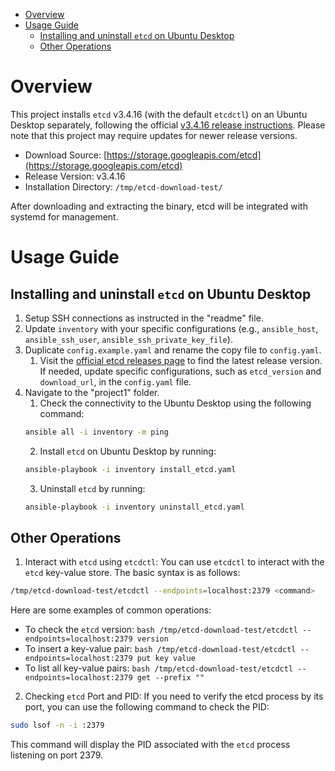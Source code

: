 - [Overview](#overview)
- [Usage Guide](#usage-guide)
  - [Installing and uninstall `etcd` on Ubuntu Desktop](#installing-and-uninstall-etcd-on-ubuntu-desktop)
  - [Other Operations](#other-operations)

# Overview
This project installs `etcd` v3.4.16 (with the default `etcdctl`) on an Ubuntu Desktop separately, following the official [v3.4.16 release instructions](https://github.com/etcd-io/etcd/releases/tag/v3.4.16). Please note that this project may require updates for newer release versions.

* Download Source: [https://storage.googleapis.com/etcd](https://storage.googleapis.com/etcd)
* Release Version: v3.4.16
* Installation Directory: `/tmp/etcd-download-test/`

After downloading and extracting the binary, etcd will be integrated with systemd for management.

# Usage Guide
## Installing and uninstall `etcd` on Ubuntu Desktop
1. Setup SSH connections as instructed in the "readme" file.
2. Update `inventory` with your specific configurations (e.g., `ansible_host`, `ansible_ssh_user`, `ansible_ssh_private_key_file`).
3. Duplicate `config.example.yaml` and rename the copy file to `config.yaml`. 
   1. Visit the [official etcd releases page](https://github.com/etcd-io/etcd/releases) to find the latest release version. If needed, update specific configurations, such as `etcd_version` and `download_url`, in the `config.yaml` file.
4. Navigate to the "project1" folder.
   1. Check the connectivity to the Ubuntu Desktop using the following command:
    ```bash
    ansible all -i inventory -m ping
    ```
   2. Install `etcd` on Ubuntu Desktop by running:
    ```bash
    ansible-playbook -i inventory install_etcd.yaml
    ```
   3. Uninstall `etcd` by running:
    ```bash
    ansible-playbook -i inventory uninstall_etcd.yaml
    ```

## Other Operations
1. Interact with `etcd` using `etcdctl`:
You can use `etcdctl` to interact with the `etcd` key-value store. The basic syntax is as follows:
```bash
/tmp/etcd-download-test/etcdctl --endpoints=localhost:2379 <command>
```
Here are some examples of common operations:
   * To check the `etcd` version:
    ```bash
    /tmp/etcd-download-test/etcdctl --endpoints=localhost:2379 version
    ```
   * To insert a key-value pair:
    ```bash
    /tmp/etcd-download-test/etcdctl --endpoints=localhost:2379 put key value
    ```
   * To list all key-value pairs:
    ```bash
    /tmp/etcd-download-test/etcdctl --endpoints=localhost:2379 get --prefix ""
    ```
2. Checking `etcd` Port and PID:
If you need to verify the etcd process by its port, you can use the following command to check the PID:
```bash
sudo lsof -n -i :2379
```
This command will display the PID associated with the `etcd` process listening on port 2379.